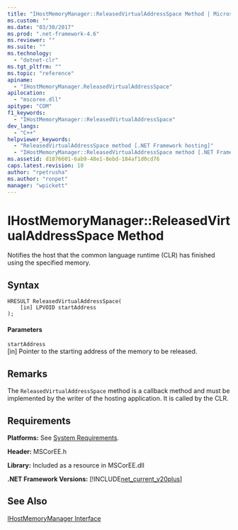 ```yaml
---
title: "IHostMemoryManager::ReleasedVirtualAddressSpace Method | Microsoft Docs"
ms.custom: ""
ms.date: "03/30/2017"
ms.prod: ".net-framework-4.6"
ms.reviewer: ""
ms.suite: ""
ms.technology: 
  - "dotnet-clr"
ms.tgt_pltfrm: ""
ms.topic: "reference"
apiname: 
  - "IHostMemoryManager.ReleasedVirtualAddressSpace"
apilocation: 
  - "mscoree.dll"
apitype: "COM"
f1_keywords: 
  - "IHostMemoryManager::ReleasedVirtualAddressSpace"
dev_langs: 
  - "C++"
helpviewer_keywords: 
  - "ReleasedVirtualAddressSpace method [.NET Framework hosting]"
  - "IHostMemoryManager::ReleasedVirtualAddressSpace method [.NET Framework hosting]"
ms.assetid: d1876601-6ab9-48e1-8ebd-184af1d0cd76
caps.latest.revision: 10
author: "rpetrusha"
ms.author: "ronpet"
manager: "wpickett"
---
```

# IHostMemoryManager::ReleasedVirtualAddressSpace Method
Notifies the host that the common language runtime (CLR) has finished using the specified memory.  
  
## Syntax  
  
```  
HRESULT ReleasedVirtualAddressSpace(  
    [in] LPVOID startAddress  
);  
```  
  
#### Parameters  
 `startAddress`  
 [in] Pointer to the starting address of the memory to be released.  
  
## Remarks  
 The `ReleasedVirtualAddressSpace` method is a callback method and must be implemented by the writer of the hosting application. It is called by the CLR.  
  
## Requirements  
 **Platforms:** See [System Requirements](../../../../docs/framework/getting-started/system-requirements.md).  
  
 **Header:** MSCorEE.h  
  
 **Library:** Included as a resource in MSCorEE.dll  
  
 **.NET Framework Versions:** [!INCLUDE[net_current_v20plus](../../../../includes/net-current-v20plus-md.md)]  
  
## See Also  
 [IHostMemoryManager Interface](../../../../docs/framework/unmanaged-api/hosting/ihostmemorymanager-interface.md)